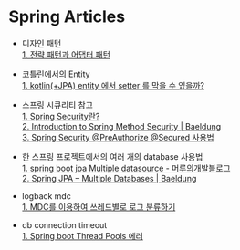 Spring Articles
===
- 디자인 패턴  
[1. 전략 패턴과 어댑터 패턴](https://siyoon210.tistory.com/166)  

- 코틀린에서의 Entity  
[1. kotlin(+JPA) entity 에서 setter 를 막을 수 있을까?](https://multifrontgarden.tistory.com/272)  

- 스프링 시큐리티 참고  
[1. Spring Security란?](https://mangkyu.tistory.com/76)  
[2. Introduction to Spring Method Security | Baeldung](https://www.baeldung.com/spring-security-method-security)  
[3. Spring Security @PreAuthorize @Secured 사용법](https://copycoding.tistory.com/278)  

- 한 스프링 프로젝트에서의 여러 개의 database 사용법  
[1. spring boot jpa Multiple datasource - 머루의개발블로그](http://wonwoo.ml/index.php/post/780)  
[2. Spring JPA – Multiple Databases | Baeldung](https://www.baeldung.com/spring-data-jpa-multiple-databases)  

- logback mdc  
[1. MDC를 이용하여 쓰레드별로 로그 분류하기](https://bcho.tistory.com/1316)  

- db connection timeout  
[1. Spring boot Thread Pools 에러](https://do-hansung.tistory.com/41)